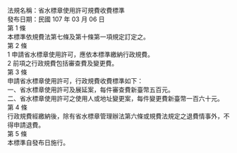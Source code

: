 法規名稱：省水標章使用許可規費收費標準  
發布日期：民國 107 年 03 月 06 日  
第 1 條  
本標準依規費法第七條及第十條第一項規定訂定之。  
第 2 條  
1 申請省水標章使用許可，應依本標準繳納行政規費。  
2 前項之行政規費包括審查費及變更費。  
第 3 條  
申請省水標章使用許可，行政規費收費標準如下：  
一、省水標章使用許可及展延案，每件審查費新臺幣五百元。  
二、省水標章使用許可之使用人或地址變更案，每件變更費新臺幣一百六十元。  
第 4 條  
行政規費經繳納後，除有省水標章管理辦法第六條或規費法規定之退費情事外，不得申請退費。  
第 5 條  
本標準自發布日施行。  


